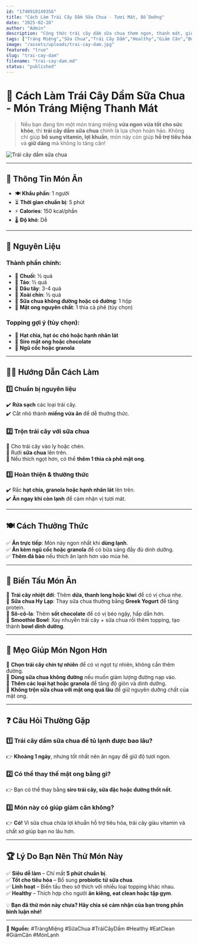```yaml
---
id: "1740910149356"
title: "Cách Làm Trái Cây Dầm Sữa Chua - Tươi Mát, Bổ Dưỡng"
date: "2025-02-28"
author: "Admin"
description: "Công thức trái cây dầm sữa chua thơm ngon, thanh mát, giúp bổ sung vitamin và lợi khuẩn tốt cho hệ tiêu hóa."
tags: ["Tráng Miệng","Sữa Chua","Trái Cây Dầm","Healthy","Giảm Cân","Bổ Sung Vitamin","Món Lạnh","Ăn Vặt"]
image: "/assets/uploads/trai-cay-dam.jpg"
featured: "true"
slug: "trai-cay-dam"
filename: "trai-cay-dam.md"
status: "published"
---
```

# 🍓 Cách Làm Trái Cây Dầm Sữa Chua - Món Tráng Miệng Thanh Mát  

> Nếu bạn đang tìm một món tráng miệng **vừa ngon vừa tốt cho sức khỏe**, thì **trái cây dầm sữa chua** chính là lựa chọn hoàn hảo. Không chỉ giúp **bổ sung vitamin, lợi khuẩn**, món này còn giúp **hỗ trợ tiêu hóa** và **giữ dáng** mà không lo tăng cân!  

![Trái cây dầm sữa chua](https://your-image-url.com/trai-cay-dam.jpg)  

---

## 📝 **Thông Tin Món Ăn**  
- 🍽 **Khẩu phần**: 1 người  
- ⏳ **Thời gian chuẩn bị**: 5 phút  
- ⚡ **Calories**: 150 kcal/phần  
- 🌡 **Độ khó**: Dễ  

---

## 🛒 **Nguyên Liệu**  

### **Thành phần chính:**  
- 🍌 **Chuối**: ½ quả  
- 🍎 **Táo**: ½ quả  
- 🍓 **Dâu tây**: 3-4 quả  
- 🥭 **Xoài chín**: ½ quả  
- 🥛 **Sữa chua không đường hoặc có đường**: 1 hộp  
- 🍯 **Mật ong nguyên chất**: 1 thìa cà phê (tùy chọn)  

### **Topping gợi ý (tùy chọn):**  
- 🥜 **Hạt chia, hạt óc chó hoặc hạnh nhân lát**  
- 🍯 **Siro mật ong hoặc chocolate**  
- 🥄 **Ngũ cốc hoặc granola**  

---

## 👩‍🍳 **Hướng Dẫn Cách Làm**  

### 1️⃣ Chuẩn bị nguyên liệu  
✔️ **Rửa sạch** các loại trái cây.  
✔️ Cắt nhỏ thành **miếng vừa ăn** để dễ thưởng thức.  

### 2️⃣ Trộn trái cây với sữa chua  
🥄 Cho trái cây vào ly hoặc chén.  
🥛 Rưới **sữa chua** lên trên.  
🍯 Nếu thích ngọt hơn, có thể **thêm 1 thìa cà phê mật ong**.  

### 3️⃣ Hoàn thiện & thưởng thức  
✔️ Rắc **hạt chia, granola hoặc hạnh nhân lát** lên trên.  
✔️ **Ăn ngay khi còn lạnh** để cảm nhận vị tươi mát.  

---

## 🍽 **Cách Thưởng Thức**  

✅ **Ăn trực tiếp**: Món này ngon nhất khi **dùng lạnh**.  
✅ **Ăn kèm ngũ cốc hoặc granola** để có bữa sáng đầy đủ dinh dưỡng.  
✅ **Thêm đá bào** nếu thích ăn lạnh hơn vào mùa hè.  

---

## 🔄 **Biến Tấu Món Ăn**  

🌟 **Trái cây nhiệt đới**: Thêm **dứa, thanh long hoặc kiwi** để có vị chua nhẹ.  
🌟 **Sữa chua Hy Lạp**: Thay sữa chua thường bằng **Greek Yogurt** để tăng protein.  
🌟 **Sô-cô-la**: Thêm **sốt chocolate** để có vị béo ngậy, hấp dẫn hơn.  
🌟 **Smoothie Bowl**: Xay nhuyễn trái cây + sữa chua rồi thêm topping, tạo thành **bowl dinh dưỡng**.  

---

## 📌 **Mẹo Giúp Món Ngon Hơn**  

🔹 **Chọn trái cây chín tự nhiên** để có vị ngọt tự nhiên, không cần thêm đường.  
🔹 **Dùng sữa chua không đường** nếu muốn giảm lượng đường nạp vào.  
🔹 **Thêm các loại hạt hoặc granola** để tăng độ giòn và dinh dưỡng.  
🔹 **Không trộn sữa chua với mật ong quá lâu** để giữ nguyên dưỡng chất của mật ong.  

---

## ❓ **Câu Hỏi Thường Gặp**  

### 1️⃣ Trái cây dầm sữa chua để tủ lạnh được bao lâu?  
👉 **Khoảng 1 ngày**, nhưng tốt nhất nên ăn ngay để giữ độ tươi ngon.  

### 2️⃣ Có thể thay thế mật ong bằng gì?  
👉 Bạn có thể thay bằng **siro trái cây, sữa đặc hoặc đường thốt nốt**.  

### 3️⃣ Món này có giúp giảm cân không?  
👉 **Có!** Vì sữa chua chứa lợi khuẩn hỗ trợ tiêu hóa, trái cây giàu vitamin và chất xơ giúp bạn no lâu hơn.  

---

## 🏆 **Lý Do Bạn Nên Thử Món Này**  

✅ **Siêu dễ làm** – Chỉ mất **5 phút chuẩn bị**.  
✅ **Tốt cho tiêu hóa** – Bổ sung **probiotic từ sữa chua**.  
✅ **Linh hoạt** – Biến tấu theo sở thích với nhiều loại topping khác nhau.  
✅ **Healthy** – Thích hợp cho người **ăn kiêng, eat clean hoặc tập gym**.  

💡 **Bạn đã thử món này chưa? Hãy chia sẻ cảm nhận của bạn trong phần bình luận nhé!**  

---

📌 **Nguồn:** #TrángMiệng #SữaChua #TráiCâyDầm #Healthy #EatClean #GiảmCân #MónLạnh